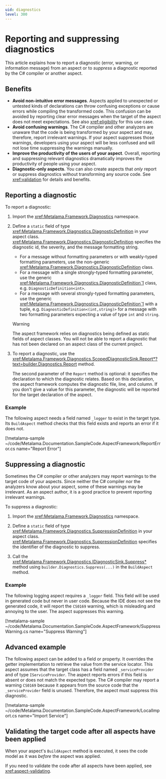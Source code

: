 ```yaml
---
uid: diagnostics
level: 300
---
```

# Reporting and suppressing diagnostics

This article explains how to report a diagnostic (error, warning, or information message) from an aspect or to _suppress_ a diagnostic reported by the C# compiler or another aspect.

## Benefits

* **Avoid non-intuitive error messages**. Aspects applied to unexpected or untested kinds of declarations can throw confusing exceptions or cause errors while compiling the transformed code. This confusion can be avoided by reporting clear error messages when the target of the aspect does not meet expectations. See also <xref:eligibility> for this use case.
* **Avoid confusing warnings**. The C# compiler and other analyzers are unaware that the code is being transformed by your aspect and may, therefore, report irrelevant warnings. If your aspect suppresses those warnings, developers using your aspect will be less confused and will not lose time suppressing the warnings manually.
* **Improve the productivity of the users of your aspect**. Overall, reporting and suppressing relevant diagnostics dramatically improves the productivity of people using your aspect.
* **Diagnostic-only aspects**. You can also create aspects that _only_ report or suppress diagnostics without transforming any source code. See <xref:validation> for details and benefits.

## Reporting a diagnostic


To report a diagnostic:

1. Import the <xref:Metalama.Framework.Diagnostics> namespace.

2. Define a `static` field of type <xref:Metalama.Framework.Diagnostics.DiagnosticDefinition> in your aspect class. <xref:Metalama.Framework.Diagnostics.DiagnosticDefinition> specifies the diagnostic id, the severity, and the message formatting string.

    * For a message without formatting parameters or with weakly-typed formatting parameters, use the non-generic <xref:Metalama.Framework.Diagnostics.DiagnosticDefinition> class.
    * For a message with a single strongly-typed formatting parameter, use the generic <xref:Metalama.Framework.Diagnostics.DiagnosticDefinition`1> class, e.g. `DiagnosticDefinition<int>`.
    * For a message with several strongly-typed formatting parameters, use the generic <xref:Metalama.Framework.Diagnostics.DiagnosticDefinition`1> with a tuple, e.g. `DiagnosticDefinition<(int,string)>` for a message with two formatting parameters expecting a value of type `int` and `string`.

    > [!WARNING]
    > The aspect framework relies on diagnostics being defined as static fields of aspect classes. You will not be able to report a diagnostic that has not been declared on an aspect class of the current project.

3. To report a diagnostic, use the <xref:Metalama.Framework.Diagnostics.ScopedDiagnosticSink.Report*?text=builder.Diagnostics.Report> method.

    The second parameter of the `Report` method is optional: it specifies the declaration to which the diagnostic relates. Based on this declaration, the aspect framework computes the diagnostic file, line, and column. If you don't give a value for this parameter, the diagnostic will be reported for the target declaration of the aspect.

### Example

The following aspect needs a field named `_logger` to exist in the target type. Its `BuildAspect` method checks that this field exists and reports an error if it does not.

[!metalama-sample ~/code/Metalama.Documentation.SampleCode.AspectFramework/ReportError.cs name="Report Error"]

## Suppressing a diagnostic

Sometimes the C# compiler or other analyzers may report warnings to the target code of your aspects. Since neither the C# compiler nor the analyzers know about your aspect, some of these warnings may be irrelevant. As an aspect author, it is a good practice to prevent reporting irrelevant warnings.

To suppress a diagnostic:

1. Import the <xref:Metalama.Framework.Diagnostics> namespace.

2. Define a `static` field of type <xref:Metalama.Framework.Diagnostics.SuppressionDefinition> in your aspect class. <xref:Metalama.Framework.Diagnostics.SuppressionDefinition> specifies the identifier of the diagnostic to suppress.

3. Call the <xref:Metalama.Framework.Diagnostics.IDiagnosticSink.Suppress*> method using `builder.Diagnostics.Suppress(...)` in the `BuildAspect` method.

### Example

The following logging aspect requires a `_logger` field. This field will be used in generated code but never in user code. Because the IDE does not see the generated code, it will report the `CS0169` warning, which is misleading and annoying to the user. The aspect suppresses this warning.

[!metalama-sample ~/code/Metalama.Documentation.SampleCode.AspectFramework/SuppressWarning.cs name="Suppress Warning"]

## Advanced example

The following aspect can be added to a field or property. It overrides the getter implementation to retrieve the value from the service locator. This aspect assumes that the target class has a field named `_serviceProvider` and of type `IServiceProvider`. The aspect reports errors if this field is absent or does not match the expected type. The C# compiler may report a warning `CS0169` because it appears from the source code that the `_serviceProvider` field is unused. Therefore, the aspect must suppress this diagnostic.

[!metalama-sample ~/code/Metalama.Documentation.SampleCode.AspectFramework/LocalImport.cs name="Import Service"]

## Validating the target code after all aspects have been applied

When your aspect's  `BuildAspect` method is executed, it sees the code model as it was _before_ the aspect was applied.

If you need to validate the code after all aspects have been applied, see <xref:aspect-validating>.
